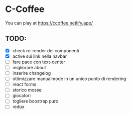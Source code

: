 # C-Coffee

You can play at https://ccoffee.netlify.app/

## TODO:

- [x] check re-render dei componenti
- [x] active sui link nella navbar
- [ ] fare pace con text-center
- [ ] migliorare about
- [ ] inserire changelog
- [ ] ottimizzare manualmode in un unico punto di rendering
- [ ] react forms
- [ ] storico mosse
- [ ] giocatori
- [ ] togliere boostrap puro
- [ ] redux
